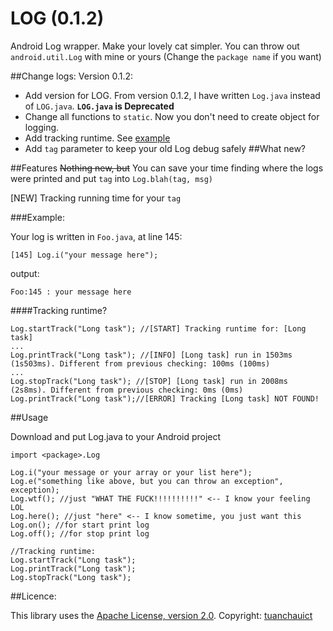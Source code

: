LOG (0.1.2)
===

Android Log wrapper. Make your lovely cat simpler. You can throw out `android.util.Log` with mine or yours (Change the `package name` if you want)

##Change logs:
Version 0.1.2: 
- Add version for LOG. From version 0.1.2, I have written `Log.java` instead of `LOG.java`. **`LOG.java` is Deprecated**
- Change all functions to `static`. Now you don't need to create object for logging.
- Add tracking runtime. See [example](https://github.com/tuanchauict/LOG/blob/master/README.md#tracking-runtime)
- Add `tag` parameter to keep your old Log debug safely
##What new?

##Features
~~Nothing new, but~~ You can save your time finding where the logs were printed and put `tag` into `Log.blah(tag, msg)`

[NEW] Tracking running time for your `tag`

###Example:

Your log is written in `Foo.java`, at line 145:
    
    [145] Log.i("your message here");

output: 

    Foo:145 : your message here

####Tracking runtime?

    Log.startTrack("Long task"); //[START] Tracking runtime for: [Long task]
    ...
    Log.printTrack("Long task"); //[INFO] [Long task] run in 1503ms (1s503ms). Different from previous checking: 100ms (100ms)
    ...
    Log.stopTrack("Long task"); //[STOP] [Long task] run in 2008ms (2s8ms). Different from previous checking: 0ms (0ms)
    Log.printTrack("Long task");//[ERROR] Tracking [Long task] NOT FOUND!
    
##Usage

Download and put Log.java to your Android project

    import <package>.Log

    Log.i("your message or your array or your list here");
    Log.e("something like above, but you can throw an exception", exception);
    Log.wtf(); //just "WHAT THE FUCK!!!!!!!!!!" <-- I know your feeling LOL
    Log.here(); //just "here" <-- I know sometime, you just want this 
    Log.on(); //for start print log
    Log.off(); //for stop print log
    
    //Tracking runtime:
    Log.startTrack("Long task");
    Log.printTrack("Long task");
    Log.stopTrack("Long task");
    
  
##Licence:

This library uses the [Apache License, version 2.0](http://www.apache.org/licenses/LICENSE-2.0.html). Copyright: [tuanchauict](https://github.com/tuanchauict)

  
